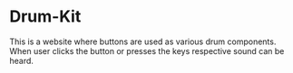 # Drum-Kit
This is a website where buttons are used as various drum components. When user clicks the button or presses the keys respective sound can be heard.
